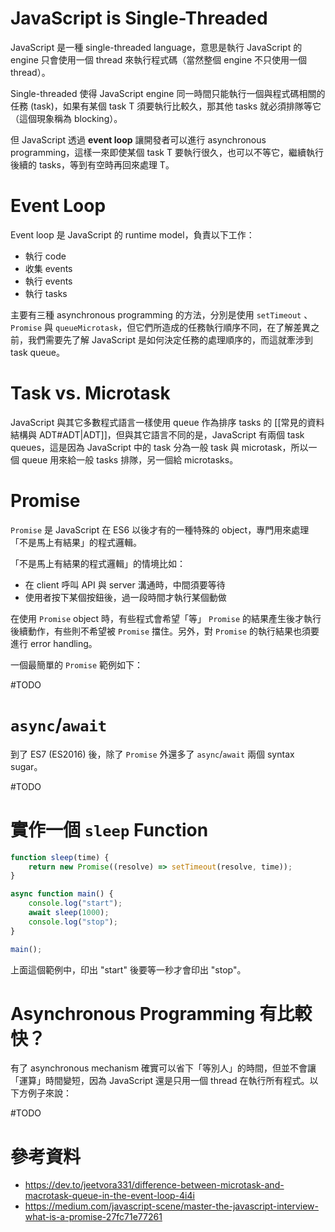 # JavaScript is Single-Threaded

JavaScript 是一種 single-threaded language，意思是執行 JavaScript 的 engine 只會使用一個 thread 來執行程式碼（當然整個 engine 不只使用一個 thread）。

Single-threaded 使得 JavaScript engine 同一時間只能執行一個與程式碼相關的任務 (task)，如果有某個 task T 須要執行比較久，那其他 tasks 就必須排隊等它（這個現象稱為 blocking）。

但 JavaScript 透過 **event loop** 讓開發者可以進行 asynchronous programming，這樣一來即使某個 task T 要執行很久，也可以不等它，繼續執行後續的 tasks，等到有空時再回來處理 T。

# Event Loop

Event loop 是 JavaScript 的 runtime model，負責以下工作：

- 執行 code
- 收集 events
- 執行 events
- 執行 tasks

主要有三種 asynchronous programming 的方法，分別是使用 `setTimeout` 、`Promise` 與 `queueMicrotask`，但它們所造成的任務執行順序不同，在了解差異之前，我們需要先了解 JavaScript 是如何決定任務的處理順序的，而這就牽涉到 task queue。

# Task vs. Microtask

JavaScript 與其它多數程式語言一樣使用 queue 作為排序 tasks 的 [[常見的資料結構與 ADT#ADT|ADT]]，但與其它語言不同的是，JavaScript 有兩個 task queues，這是因為 JavaScript 中的 task 分為一般 task 與 microtask，所以一個 queue 用來給一般 tasks 排隊，另一個給 microtasks。



# Promise

`Promise` 是 JavaScript 在 ES6 以後才有的一種特殊的 object，專門用來處理「不是馬上有結果」的程式邏輯。

「不是馬上有結果的程式邏輯」的情境比如：

- 在 client 呼叫 API 與 server 溝通時，中間須要等待
- 使用者按下某個按鈕後，過一段時間才執行某個動做

在使用 `Promise` object 時，有些程式會希望「等」 `Promise` 的結果產生後才執行後續動作，有些則不希望被 `Promise` 擋住。另外，對 `Promise` 的執行結果也須要進行 error handling。

一個最簡單的 `Promise` 範例如下：

#TODO 

# `async`/`await`

到了 ES7 (ES2016) 後，除了 `Promise` 外還多了 `async`/`await` 兩個 syntax sugar。

#TODO 

# 實作一個 `sleep` Function

```JavaScript
function sleep(time) {
    return new Promise((resolve) => setTimeout(resolve, time));
}

async function main() {
    console.log("start");
    await sleep(1000);
    console.log("stop");
}

main();
```

上面這個範例中，印出 "start" 後要等一秒才會印出 "stop"。

# Asynchronous Programming 有比較快？

有了 asynchronous mechanism 確實可以省下「等別人」的時間，但並不會讓「運算」時間變短，因為 JavaScript 還是只用一個 thread 在執行所有程式。以下方例子來說：

#TODO 

# 參考資料

- <https://dev.to/jeetvora331/difference-between-microtask-and-macrotask-queue-in-the-event-loop-4i4i>
- <https://medium.com/javascript-scene/master-the-javascript-interview-what-is-a-promise-27fc71e77261>
